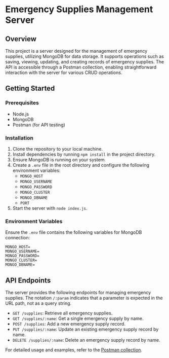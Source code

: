 # Emergency Supplies Management Server

## Overview

This project is a server designed for the management of emergency supplies, utilizing MongoDB for data storage. It supports operations such as saving, viewing, updating, and creating records of emergency supplies. The API is accessible through a Postman collection, enabling straightforward interaction with the server for various CRUD operations.

## Getting Started

### Prerequisites

- Node.js
- MongoDB
- Postman (for API testing)

### Installation

1. Clone the repository to your local machine.
2. Install dependencies by running `npm install` in the project directory.
3. Ensure MongoDB is running on your system.
4. Create a `.env` file in the root directory and configure the following environment variables:
   - `MONGO_HOST`
   - `MONGO_USERNAME`
   - `MONGO_PASSWORD`
   - `MONGO_CLUSTER`
   - `MONGO_DBNAME`
   - `PORT`
5. Start the server with `node index.js`.

### Environment Variables

Ensure the `.env` file contains the following variables for MongoDB connection:

```
MONGO_HOST=
MONGO_USERNAME=
MONGO_PASSWORD=
MONGO_CLUSTER=
MONGO_DBNAME=
```

## API Endpoints

The server provides the following endpoints for managing emergency supplies. The notation `/:param` indicates that a parameter is expected in the URL path, not as a query string.

- `GET /supplies`: Retrieve all emergency supplies.
- `GET /supplies/:name`: Get a single emergency supply by name.
- `POST /supplies`: Add a new emergency supply record.
- `PUT /supplies/:name`: Update an existing emergency supply record by name.
- `DELETE /supplies/:name`: Delete an emergency supply record by name.

For detailed usage and examples, refer to the [Postman collection](https://www.postman.com/technical-explorer-46268065/workspace/or-basker-api-s/collection/28337524-61e532b4-e30a-42f6-b92b-8b837ebf2c11).

